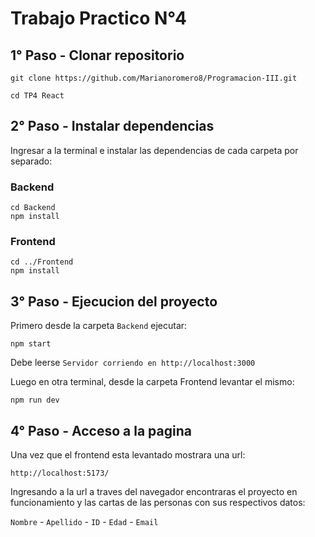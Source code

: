 # Trabajo Practico N°4

## 1° Paso - Clonar repositorio

```
git clone https://github.com/Marianoromero8/Programacion-III.git

cd TP4 React
```

## 2° Paso - Instalar dependencias

Ingresar a la terminal e instalar las dependencias de cada carpeta por separado:

### Backend

```
cd Backend
npm install
```

### Frontend

```
cd ../Frontend
npm install
```

## 3° Paso - Ejecucion del proyecto

Primero desde la carpeta `Backend` ejecutar:

```
npm start
```

Debe leerse ```Servidor corriendo en http://localhost:3000```

Luego en otra terminal, desde la carpeta Frontend levantar el mismo:

```
npm run dev
```

## 4° Paso - Acceso a la pagina

Una vez que el frontend esta levantado mostrara una url:

`http://localhost:5173/`

Ingresando a la url a traves del navegador encontraras el proyecto en funcionamiento y las cartas de las personas con sus respectivos datos:

`Nombre` -
`Apellido` -
`ID` -
`Edad` -
`Email`
